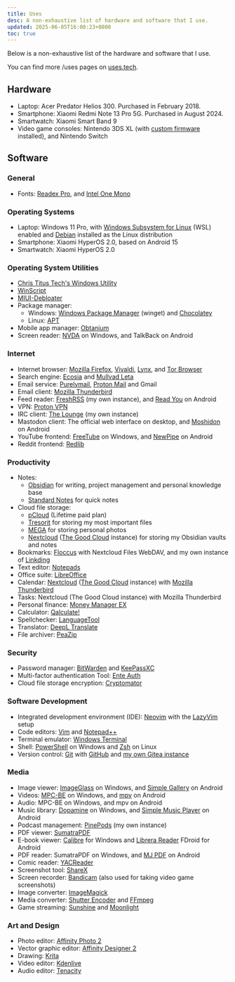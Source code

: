 ```yaml
---
title: Uses
desc: A non-exhaustive list of hardware and software that I use.
updated: 2025-06-05T16:00:23+0800
toc: true
---
```

Below is a non-exhaustive list of the hardware and software that I use.

You can find more /uses pages on [uses.tech](https://uses.tech/).

## Hardware

- Laptop: Acer Predator Helios 300. Purchased in February 2018.
- Smartphone: Xiaomi Redmi Note 13 Pro 5G. Purchased in August 2024.
- Smartwatch: Xiaomi Smart Band 9
- Video game consoles: Nintendo 3DS XL (with [custom firmware](https://3ds.hacks.guide/) installed), and Nintendo Switch

## Software

### General

- Fonts: [Readex Pro](https://fonts.google.com/specimen/Readex+Pro), and [Intel One Mono](https://www.intel.com/content/www/us/en/company-overview/one-monospace-font.html)

### Operating Systems

- Laptop: Windows 11 Pro, with [Windows Subsystem for Linux](https://learn.microsoft.com/windows/wsl) (WSL) enabled and [Debian](https://www.debian.org/) installed as the Linux distribution
- Smartphone: Xiaomi HyperOS 2.0, based on Android 15
- Smartwatch: Xiaomi HyperOS 2.0

### Operating System Utilities

- [Chris Titus Tech's Windows Utility](https://github.com/ChrisTitusTech/winutil)
- [WinScript](https://winscript.cc/)
- [MIUI-Debloater](https://github.com/kirthandev/MIUI-Debloater-official)
- Package manager:
    - Windows: [Windows Package Manager](https://learn.microsoft.com/en-us/windows/package-manager/) (winget) and [Chocolatey](https://chocolatey.org/)
    - Linux: [APT](https://wiki.debian.org/AptCLI)
- Mobile app manager: [Obtanium](https://github.com/ImranR98/Obtainium)
- Screen reader: [NVDA](https://www.nvaccess.org/download/) on Windows, and TalkBack on Android

### Internet

- Internet browser: [Mozilla Firefox](https://www.mozilla.org/firefox/), [Vivaldi](https://vivaldi.com/), [Lynx](https://lynx.invisible-island.net/), and [Tor Browser](https://www.torproject.org/)
- Search engine: [Ecosia](https://www.ecosia.org/) and [Mullvad Leta](https://leta.mullvad.net/)
- Email service: [Purelymail](https://purelymail.com/), [Proton Mail](https://proton.me/mail) and Gmail
- Email client: [Mozilla Thunderbird](https://www.thunderbird.net/)
- Feed reader: [FreshRSS](https://www.freshrss.org/) (my own instance), and [Read You](https://github.com/Ashinch/ReadYou) on Android
- VPN: [Proton VPN](https://protonvpn.com/)
- IRC client: [The Lounge](https://thelounge.chat/) (my own instance)
- Mastodon client: The official web interface on desktop, and [Moshidon](https://github.com/LucasGGamerM/moshidon) on Android
- YouTube frontend: [FreeTube](https://freetubeapp.io/) on Windows, and [NewPipe](https://newpipe.net/) on Android
- Reddit frontend: [Redlib](https://github.com/redlib-org/redlib)

### Productivity

- Notes:
	- [Obsidian](https://obsidian.md/) for writing, project management and personal knowledge base
	- [Standard Notes](https://standardnotes.com/) for quick notes
- Cloud file storage:
	- [pCloud](https://www.pcloud.com/) (Lifetime paid plan)
	- [Tresorit](https://tresorit.com/) for storing my most important files
	- [MEGA](https://mega.io/) for storing personal photos
	- [Nextcloud](https://nextcloud.com/) ([The Good Cloud](https://thegood.cloud/) instance) for storing my Obsidian vaults and notes
- Bookmarks: [Floccus](https://floccus.org/) with Nextcloud Files WebDAV, and my own instance of [Linkding](https://linkding.link/)
- Text editor: [Notepads](https://apps.microsoft.com/detail/9nhl4nsc67wm)
- Office suite: [LibreOffice](https://www.libreoffice.org/)
- Calendar: [Nextcloud](https://nextcloud.com/) ([The Good Cloud](https://thegood.cloud/) instance) with [Mozilla Thunderbird](https://www.thunderbird.net/)
- Tasks: Nextcloud (The Good Cloud instance) with Mozilla Thunderbird
- Personal finance: [Money Manager EX](https://moneymanagerex.org/)
- Calculator: [Qalculate!](https://qalculate.github.io/)
- Spellchecker: [LanguageTool](https://languagetool.org/)
- Translator: [DeepL Translate](https://www.deepl.com/)
- File archiver: [PeaZip](https://peazip.github.io/)

### Security

- Password manager: [BitWarden](https://bitwarden.com/) and [KeePassXC](https://keepassxc.org/)
- Multi-factor authentication Tool: [Ente Auth](https://ente.io/auth/)
- Cloud file storage encryption: [Cryptomator](https://cryptomator.org/)

### Software Development

- Integrated development environment (IDE): [Neovim](https://neovim.io/) with the [LazyVim](https://www.lazyvim.org/) setup
- Code editors: [Vim](https://www.vim.org/) and [Notepad++](https://notepad-plus-plus.org/)
- Terminal emulator: [Windows Terminal](https://en.wikipedia.org/wiki/Windows_Terminal)
- Shell: [PowerShell](https://microsoft.com/powershell) on Windows and [Zsh](https://www.zsh.org/) on Linux
- Version control: [Git](https://git-scm.com/) with [GitHub](https://github.com/) and [my own Gitea instance](https://git.helenchong.dev/)

### Media

- Image viewer: [ImageGlass](https://imageglass.org/) on Windows, and [Simple Gallery](https://github.com/SimpleMobileTools/Simple-Gallery) on Android
- Videos: [MPC-BE](https://sourceforge.net/projects/mpcbe/) on Windows, and [mpv](https://github.com/mpv-android/mpv-android) on Android
- Audio: MPC-BE on Windows, and mpv on Android
- Music library: [Dopamine](https://github.com/digimezzo/dopamine) on Windows, and [Simple Music Player](https://github.com/SimpleMobileTools/Simple-Music-Player) on Android
- Podcast management: [PinePods](https://www.pinepods.online/) (my own instance)
- PDF viewer: [SumatraPDF](https://www.sumatrapdfreader.org/free-pdf-reader.html)
- E-book viewer: [Calibre](https://calibre-ebook.com/) for Windows and [Librera Reader](https://librera.mobi/) FDroid for Android
- PDF reader: SumatraPDF on Windows, and [MJ PDF](https://gitlab.com/mudlej_android/mj_pdf_reader) on Android
- Comic reader: [YACReader](https://www.yacreader.com/)
- Screenshot tool: [ShareX](https://getsharex.com/)
- Screen recorder: [Bandicam](http://www.bandicam.com/) (also used for taking video game screenshots)
- Image converter: [ImageMagick](https://www.imagemagick.org/)
- Media converter: [Shutter Encoder](https://www.shutterencoder.com/) and [FFmpeg](https://ffmpeg.org/)
- Game streaming: [Sunshine](http://app.lizardbyte.dev/Sunshine/) and [Moonlight](https://moonlight-stream.org/)

### Art and Design

- Photo editor: [Affinity Photo 2](https://affinity.serif.com/photo/)
- Vector graphic editor: [Affinity Designer 2](https://affinity.serif.com/designer/)
- Drawing: [Krita](https://krita.org/)
- Video editor: [Kdenlive](https://kdenlive.org/)
- Audio editor: [Tenacity](https://tenacityaudio.org/)
